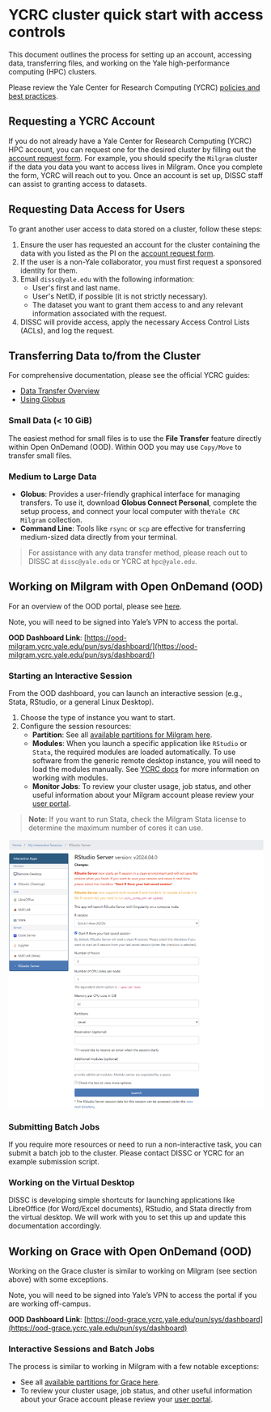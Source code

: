 # YCRC cluster quick start with access controls

This document outlines the process for setting up an account, accessing data, transferring files, and working on the Yale high-performance computing (HPC) clusters.

Please review the Yale Center for Research Computing (YCRC) [policies and best practices](https://docs.ycrc.yale.edu/clusters-at-yale/access/accounts/).

## Requesting a YCRC Account

If you do not already have a Yale Center for Research Computing (YCRC) HPC account, you can request one for the desired cluster by filling out the [account request form](https://research.computing.yale.edu/support/hpc/account-request). For example, you should specify the `Milgram` cluster if the data you data you want to access lives in Milgram. Once you complete the form, YCRC will reach out to you. Once an account is set up, DISSC staff can assist to granting access to datasets.

## Requesting Data Access for Users

To grant another user access to data stored on a cluster, follow these steps:

1.  Ensure the user has requested an account for the cluster containing the data with you listed as the PI on the [account request form](https://research.computing.yale.edu/support/hpc/account-request).
2.  If the user is a non-Yale collaborator, you must first request a sponsored identity for them.
3.  Email `dissc@yale.edu` with the following information:
    * User's first and last name.
    * User's NetID, if possible (it is not strictly necessary).
    * The dataset you want to grant them access to and any relevant information associated with the request.
4.  DISSC will provide access, apply the necessary Access Control Lists (ACLs), and log the request.

## Transferring Data to/from the Cluster

For comprehensive documentation, please see the official YCRC guides:

* [Data Transfer Overview](https://docs.ycrc.yale.edu/data/transfer/)
* [Using Globus](https://docs.ycrc.yale.edu/data/globus/)

### Small Data (< 10 GiB)

The easiest method for small files is to use the **File Transfer** feature directly within Open OnDemand (OOD). Within OOD you may use `Copy/Move` to transfer small files.

### Medium to Large Data

* **Globus**: Provides a user-friendly graphical interface for managing transfers. To use it, download **Globus Connect Personal**, complete the setup process, and connect your local computer with the`Yale CRC Milgram` collection.
* **Command Line**: Tools like `rsync` or `scp` are effective for transferring medium-sized data directly from your terminal.

> For assistance with any data transfer method, please reach out to DISSC at `dissc@yale.edu` or YCRC at `hpc@yale.edu`.

## Working on Milgram with Open OnDemand (OOD)

For an overview of the OOD portal, please see [here](https://dissc-yale.github.io/docs/hpc/ood.html).

Note, you will need to be signed into Yale’s VPN to access the portal.

**OOD Dashboard Link**: [https://ood-milgram.ycrc.yale.edu/pun/sys/dashboard/](https://ood-milgram.ycrc.yale.edu/pun/sys/dashboard/)

### Starting an Interactive Session

From the OOD dashboard, you can launch an interactive session (e.g., Stata, RStudio, or a general Linux Desktop).

1.  Choose the type of instance you want to start.
2.  Configure the session resources:
    * **Partition**: See all [available partitions for Milgram here](https://docs.ycrc.yale.edu/clusters/milgram/).
    * **Modules**: When you launch a specific application like `RStudio` or `Stata`, the required modules are loaded automatically. To use software from the generic remote desktop instance, you will need to load the modules manually. See [YCRC docs](https://docs.ycrc.yale.edu/applications/modules/) for more information on working with modules.
    * **Monitor Jobs**: To review your cluster usage, job status, and other useful information about your Milgram account please review your [user portal](https://ood-milgram.ycrc.yale.edu/pun/sys/ycrc_userportal/).

> **Note**: If you want to run Stata, check the Milgram Stata license to determine the maximum number of cores it can use.

![RStudio OOD job parameters](img/rstudio_milgram_params.png)

### Submitting Batch Jobs

If you require more resources or need to run a non-interactive task, you can submit a batch job to the cluster. Please contact DISSC or YCRC for an example submission script.

### Working on the Virtual Desktop

DISSC is developing simple shortcuts for launching applications like LibreOffice (for Word/Excel documents), RStudio, and Stata directly from the virtual desktop. We will work with you to set this up and update this documentation accordingly.

## Working on Grace with Open OnDemand (OOD)

Working on the Grace cluster is similar to working on Milgram (see section above) with some exceptions. 

Note, you will need to be signed into Yale’s VPN to access the portal if you are working off-campus.

**OOD Dashboard Link**: [https://ood-grace.ycrc.yale.edu/pun/sys/dashboard](https://ood-grace.ycrc.yale.edu/pun/sys/dashboard)

### Interactive Sessions and Batch Jobs

The process is similar to working in Milgram with a few notable exceptions:

* See all [available partitions for Grace here](https://docs.ycrc.yale.edu/clusters/grace/).
* To review your cluster usage, job status, and other useful information about your Grace account please review your [user portal](https://ood-grace.ycrc.yale.edu/pun/sys/ycrc_userportal).
